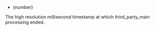 <!-- YAML
added: v8.5.0
-->

* {number}

The high resolution millisecond timestamp at which third_party_main processing
ended.

